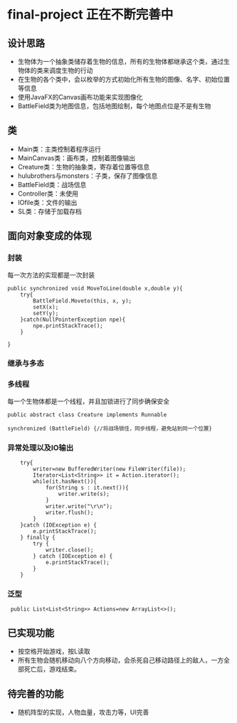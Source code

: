 # final-project  正在不断完善中
## 设计思路
- 生物体为一个抽象类储存着生物的信息，所有的生物体都继承这个类，通过生物体的类来调度生物的行动
- 在生物的各个类中，会以枚举的方式初始化所有生物的图像、名字、初始位置等信息
- 使用JavaFX的Canvas画布功能来实现图像化
- BattleField类为地图信息，包括地图绘制，每个地图点位是不是有生物
## 类
- Main类：主类控制着程序运行
- MainCanvas类：画布类，控制着图像输出
- Creature类：生物的抽象类，寄存着位置等信息
- hulubrothers与monsters：子类，保存了图像信息
- BattleField类：战场信息
- Controller类：未使用
- IOfile类：文件的输出
- SL类：存储于加载存档
## 面向对象变成的体现
### 封装
每一次方法的实现都是一次封装
    
    public synchronized void MoveToLine(double x,double y){
        try{
            BattleField.Moveto(this, x, y);
            setX(x);
            setY(y);
        }catch(NullPointerException npe){
            npe.printStackTrace();
        }

    }
### 继承与多态

### 多线程
每一个生物体都是一个线程，并且加锁进行了同步确保安全
    
    public abstract class Creature implements Runnable
    
    synchronized (BattleField) {//将战场锁住，同步线程，避免站到同一个位置}
### 异常处理以及IO输出
        try{
            writer=new BufferedWriter(new FileWriter(file));
            Iterator<List<String>> it = Action.iterator();
            while(it.hasNext()){
                for(String s : it.next()){
                    writer.write(s);
                }
                writer.write("\r\n");
                writer.flush();
            }
        }catch (IOException e) {
            e.printStackTrace();
        } finally {
            try {
                writer.close();
            } catch (IOException e) {
                e.printStackTrace();
            }
        }
### 泛型
     public List<List<String>> Actions=new ArrayList<>();
## 已实现功能
- 按空格开始游戏，按L读取
- 所有生物会随机移动向八个方向移动，会杀死自己移动路径上的敌人，一方全部死亡后，游戏结束。
## 待完善的功能
- 随机阵型的实现，人物血量，攻击力等，UI完善
